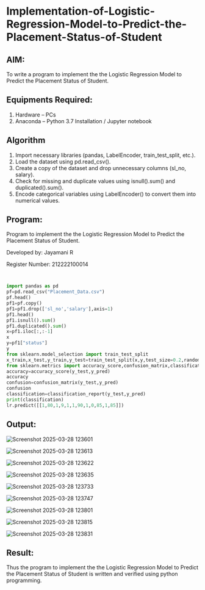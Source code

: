 # Implementation-of-Logistic-Regression-Model-to-Predict-the-Placement-Status-of-Student

## AIM:
To write a program to implement the the Logistic Regression Model to Predict the Placement Status of Student.

## Equipments Required:
1. Hardware – PCs
2. Anaconda – Python 3.7 Installation / Jupyter notebook

## Algorithm
1. Import necessary libraries (pandas, LabelEncoder, train_test_split, etc.).
2. Load the dataset using pd.read_csv().
3. Create a copy of the dataset and drop unnecessary columns (sl_no, salary).
4. Check for missing and duplicate values using isnull().sum() and duplicated().sum().
5. Encode categorical variables using LabelEncoder() to convert them into numerical values. 

## Program:

Program to implement the the Logistic Regression Model to Predict the Placement Status of Student.

Developed by: Jayamani R

Register Number:  212222100014

```python


import pandas as pd
pf=pd.read_csv("Placement_Data.csv")
pf.head()
pf1=pf.copy()
pf1=pf1.drop(['sl_no','salary'],axis=1)
pf1.head()
pf1.isnull().sum()
pf1.duplicated().sum()
x=pf1.iloc[:,:-1]
x
y=pf1["status"]
y
from sklearn.model_selection import train_test_split
x_train,x_test,y_train,y_test=train_test_split(x,y,test_size=0.2,random_state=0)
from sklearn.metrics import accuracy_score,confusion_matrix,classification_report
accuracy=accuracy_score(y_test,y_pred)
accuracy
confusion=confusion_matrix(y_test,y_pred)
confusion
classification=classification_report(y_test,y_pred)
print(classification)
lr.predict([[1,80,1,9,1,1,90,1,0,85,1,85]])

```

## Output:
![Screenshot 2025-03-28 123601](https://github.com/user-attachments/assets/800110c0-df4c-4271-bd92-d84d2022b4e3)

![Screenshot 2025-03-28 123613](https://github.com/user-attachments/assets/06c61909-785e-4b2d-9ffe-cbd8bd3e33d8)

![Screenshot 2025-03-28 123622](https://github.com/user-attachments/assets/63b43a33-c8a2-416c-bc0b-3fd5b8e377b9)

![Screenshot 2025-03-28 123635](https://github.com/user-attachments/assets/be43ef31-1dc7-4ecc-9798-f58dea38af50)


![Screenshot 2025-03-28 123733](https://github.com/user-attachments/assets/50cf020a-1aaf-43cf-beae-3641d03f9832)

![Screenshot 2025-03-28 123747](https://github.com/user-attachments/assets/16248e05-b308-4a94-a8fb-811bac016623)


![Screenshot 2025-03-28 123801](https://github.com/user-attachments/assets/9d393d35-b6dd-423e-801a-9d671f836402)


![Screenshot 2025-03-28 123815](https://github.com/user-attachments/assets/00a09ca2-c40f-493f-8bab-3ea562c03213)


![Screenshot 2025-03-28 123831](https://github.com/user-attachments/assets/2c98c677-db70-406f-b436-1d3729f51791)


## Result:
Thus the program to implement the the Logistic Regression Model to Predict the Placement Status of Student is written and verified using python programming.

